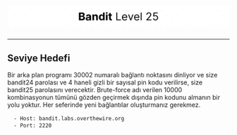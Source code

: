 # ![Bandit Level 25](https://github.com/YunusEmreAlps/Scenarios/blob/master/CTF/ctf-bandit/Bandit%20Assets/Bandit25.png?raw=true)

---

## Seviye Hedefi

Bir arka plan programı 30002 numaralı bağlantı noktasını dinliyor ve size bandit24 parolası ve 4 haneli gizli bir sayısal pin kodu verilirse, size bandit25 parolasını verecektir. Brute-force adı verilen 10000 kombinasyonun tümünü gözden geçirmek dışında pin kodunu almanın bir yolu yoktur.
Her seferinde yeni bağlantılar oluşturmanız gerekmez.

``` {.sh}
  - Host: bandit.labs.overthewire.org
  - Port: 2220
```
